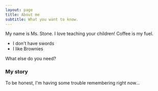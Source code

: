 ```yaml
---
layout: page
title: About me
subtitle: What you want to know.
---
```


My name is Ms. Stone.  I love teaching your children! Coffee is my fuel.

- I don't have swords
- I like Brownies

What else do you need?

### My story

To be honest, I'm having some trouble remembering right now...
